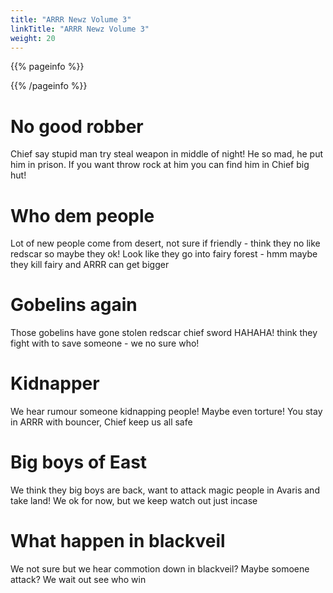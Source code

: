 ```yaml
---
title: "ARRR Newz Volume 3"
linkTitle: "ARRR Newz Volume 3"
weight: 20
---
```


{{% pageinfo %}}

{{% /pageinfo %}}

# No good robber

Chief say stupid man try steal weapon in middle of night! He so mad, he put him in prison. If you want throw rock at him you can find him in Chief big hut!

# Who dem people

Lot of new people come from desert, not sure if friendly - think they no like redscar so maybe they ok! Look like they go into fairy forest - hmm maybe they kill fairy and ARRR can get bigger

# Gobelins again

Those gobelins have gone stolen redscar chief sword HAHAHA! think they fight with to save someone - we no sure who!

# Kidnapper

We hear rumour someone kidnapping people! Maybe even torture! You stay in ARRR with bouncer, Chief keep us all safe

# Big boys of East

We think they big boys are back, want to attack magic people in Avaris and take land! We ok for now, but we keep watch out just incase

# What happen in blackveil

We not sure but we hear commotion down in blackveil? Maybe somoene attack? We wait out see who win
